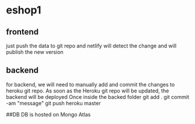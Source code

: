 # eshop1
## frontend
just push the data to git repo and netlify will detect the change and will publish the new version

## backend
for backend, we will need to manually add and commit the changes to heroku git repo. As soon as the Heroku git repo will be updated, the backend will be deployed
Once inside the backed folder
git add .
git commit -am "message"
git push heroku master

##DB
DB is hosted on Mongo Atlas

